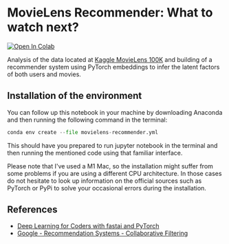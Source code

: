 # MovieLens Recommender: What to watch next?

[![Open In Colab](https://colab.research.google.com/assets/colab-badge.svg)](https://colab.research.google.com/github/josumsc/movielens-recommender/blob/master/src/movielens-recommeder.ipynb)

Analysis of the data located at [Kaggle MovieLens 100K](https://www.kaggle.com/datasets/rajmehra03/movielens100k?select=ratings.csv) 
and building of a recommender system using PyTorch embeddings to infer the latent factors
of both users and movies.

## Installation of the environment

You can follow up this notebook in your machine by downloading Anaconda and then running the following command in the terminal:
```python
conda env create --file movielens-recommender.yml
```
This should have you prepared to run jupyter notebook in the terminal and then running the mentioned code using that familiar interface.

Please note that I've used a M1 Mac, so the installation might suffer from some problems if you are using a different CPU architecture. In those cases do not hesitate to look up information on the official sources such as PyTorch or PyPi to solve your occasional errors during the installation.

## References

- [Deep Learning for Coders with fastai and PyTorch](www.course.fast.ai)
- [Google - Recommendation Systems - Collaborative Filtering](https://developers.google.com/machine-learning/recommendation/collaborative/basics)
